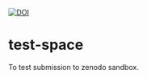 [![DOI](https://sandbox.zenodo.org/badge/627375049.svg)](https://sandbox.zenodo.org/badge/latestdoi/627375049)


# test-space
To test submission to zenodo sandbox.
